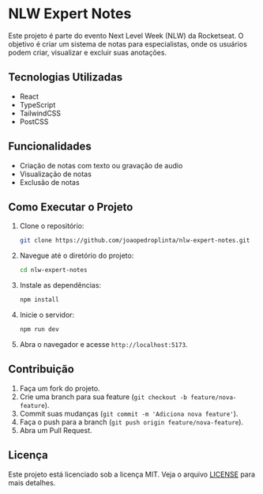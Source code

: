 # NLW Expert Notes

Este projeto é parte do evento Next Level Week (NLW) da Rocketseat. O objetivo é criar um sistema de notas para especialistas, onde os usuários podem criar, visualizar e excluir suas anotações.

## Tecnologias Utilizadas

- React
- TypeScript
- TailwindCSS
- PostCSS

## Funcionalidades

- Criação de notas com texto ou gravação de audio
- Visualização de notas
- Exclusão de notas

## Como Executar o Projeto

1. Clone o repositório:
    ```bash
    git clone https://github.com/joaopedroplinta/nlw-expert-notes.git
    ```

2. Navegue até o diretório do projeto:
    ```bash
    cd nlw-expert-notes
    ```

3. Instale as dependências:
    ```bash
    npm install
    ```

4. Inicie o servidor:
    ```bash
    npm run dev
    ```

5. Abra o navegador e acesse `http://localhost:5173`.

## Contribuição

1. Faça um fork do projeto.
2. Crie uma branch para sua feature (`git checkout -b feature/nova-feature`).
3. Commit suas mudanças (`git commit -m 'Adiciona nova feature'`).
4. Faça o push para a branch (`git push origin feature/nova-feature`).
5. Abra um Pull Request.

## Licença

Este projeto está licenciado sob a licença MIT. Veja o arquivo [LICENSE](LICENSE) para mais detalhes.